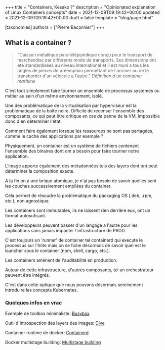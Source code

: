+++
title = "Containers, Kesako ?"
description = "Opinionated explanation of Linux Containers concepts"
date = 2021-12-09T09:19:42+00:00
updated = 2021-12-09T09:19:42+00:00
draft = false
template = "blog/page.html"

[taxonomies]
authors = ["Pierre Baconnier"]
+++

## What is a container ?

> "Caisson métallique parallélépipédique conçu pour le transport de marchandise par différents mode de transports.
> Ses dimensions ont été standardisées au niveau international et il est muni a tous les angles de pièces de préemption
> permettant de l'arrimer ou de le transborder d'un véhicule a l'autre." 
*Définition d'un container maritime*

C'est tout simplement faire tourner un ensemble de processus systèmes ou métier au sein d'un même environnement, isolé.

Une des problématique de la virtualisation par hyperviseur est la problématique de la boîte noire. Difficile de recenser l'ensemble des composants, ce qui peut être critique en cas de panne de la VM, impossible donc d'en déterminer l'état.

Comment faire également lorsque les ressources ne sont pas partagées, comme le cache des applications par exemple ? 

Physiquement, un container est un système de fichiers contenant l'ensemble des binaires dont ont a besoin pour faire tourner
notre application.

L'image apporte également des métadonnées tels des layers dont ont peut déterminer la composition exacte.

A la fin on a une brique atomique, je n'ai pas besoin de savoir quelles sont les couches successivement empilées du container.

Cela permet de résoudre la problématique du packaging OS (.deb, .rpm, etc.), non agnostique.

Les containers sont immutables, ils ne laissent rien derrière eux, ont un format autosufisant.

Les développeurs peuvent passer d'un langage a l'autre pour les applications sans jamais impacter l'infrastructure de PROD.

C'est toujours un 'runner' de container tel containerd qui execute le processus sur l'hôte mais on se fiche désormais de savoir quel est le launcher sous le container (npm, shell, cargo, etc.).

Les containers amènent de l'auditabilité en production.

Autour de cette infrastructure, d'autres composants, tel un orchestrateur peuvent être intégrés.

C'est dans cette optique que nous pouvons désormais sereinement introduire les concepts Kubernetes.

### Quelques infos en vrac

Exemple de toolbox minimaliste: [Busybox](https://www.busybox.net)

Outil d'introspection des layers des images: [Dive](https://github.com/wagoodman/dive)

Container runtime de docker: [Containerd](https://containerd.ios)

Docker multistage building: [Multistage building](https://docs.docker.com/develop/develop-images/multistage-build)